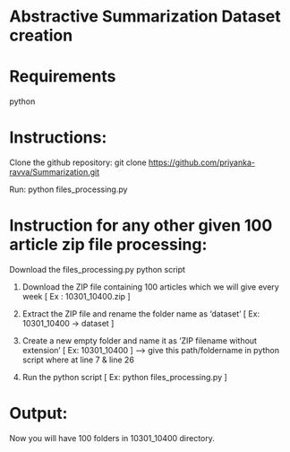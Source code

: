 # Abstractive Summarization Dataset creation

# Requirements
 python

# Instructions:

Clone the github repository: git clone https://github.com/priyanka-ravva/Summarization.git

Run:  python files_processing.py 


# Instruction for any other given 100 article zip file processing: 

Download the files_processing.py python script

1) Download the ZIP file containing 100 articles which we will give every week [ Ex : 10301_10400.zip ]

2) Extract the ZIP file and rename the folder name as ‘dataset’ [ Ex: 10301_10400 → dataset ]

3) Create a new empty folder and name it as ‘ZIP filename without extension’ [ Ex: 10301_10400 ] --> give this path/foldername in python script where at line 7 & line 26

4) Run the python script [ Ex: python files_processing.py ]


# Output:
Now you will have 100 folders in 10301_10400 directory.
